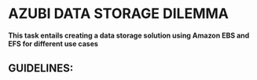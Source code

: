 # **AZUBI DATA STORAGE DILEMMA**

**This task entails creating a data storage solution using Amazon EBS and EFS for different use cases**

## **GUIDELINES:**
